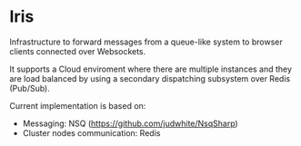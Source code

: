 # Iris

Infrastructure to forward messages from a queue-like system to browser clients connected over Websockets.

It supports a Cloud enviroment where there are multiple instances and they are load balanced by using a secondary dispatching subsystem over Redis (Pub/Sub).

Current implementation is based on:

- Messaging: NSQ (https://github.com/judwhite/NsqSharp)
- Cluster nodes communication: Redis


